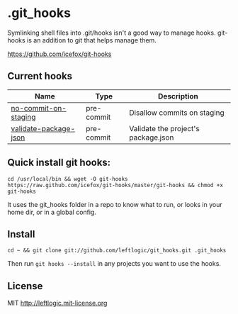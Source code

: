 # .git_hooks

Symlinking shell files into .git/hooks isn't a good way to manage hooks. git-hooks is an addition to git that helps manage them.

https://github.com/icefox/git-hooks

## Current hooks

Name | Type | Description
---|---|---
[no-commit-on-staging](/pre-commit/no-commit-on-staging) | pre-commit | Disallow commits on staging
[validate-package-json](/pre-commit/validate-package-json) | pre-commit | Validate the project's package.json

## Quick install git hooks:

    cd /usr/local/bin && wget -O git-hooks https://raw.github.com/icefox/git-hooks/master/git-hooks && chmod +x git-hooks

It uses the git_hooks folder in a repo to know what to run, or looks in your home dir, or in a global config.

## Install

    cd ~ && git clone git://github.com/leftlogic/git_hooks.git .git_hooks

Then run `git hooks --install` in any projects you want to use the hooks.

## License

MIT http://leftlogic.mit-license.org
